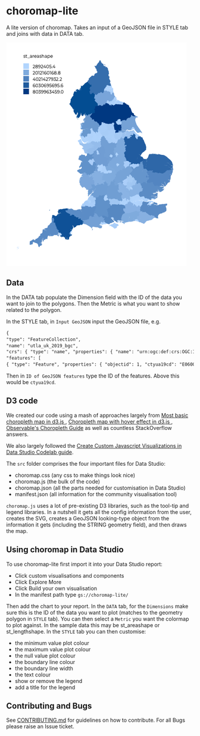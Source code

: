 # choromap-lite

A lite version of choromap. Takes an input of a GeoJSON file in STYLE tab and joins with data in DATA tab.

![england](./img/england.png)

## Data

In the DATA tab populate the Dimension field with the ID of the data you want to join to the polygons. Then the Metric is what you want to show related to the polygon.

In the STYLE tab, in `Input GeoJSON` input the GeoJSON file, e.g.

```txt
{
"type": "FeatureCollection",
"name": "utla_uk_2019_bgc",
"crs": { "type": "name", "properties": { "name": "urn:ogc:def:crs:OGC:1.3:CRS84" } },
"features": [
{ "type": "Feature", "properties": { "objectid": 1, "ctyua19cd": "E06000001", "ctyua19nm": "Hartlepool", "ctyua19nmw": null }, "geometry": { "type": "MultiPolygon", "coordinates": [ [ [ [ -1.24097984294886, 54.723183493277659 ], [ -1.176154551853605, 54.697675590632898 ], [ -1.173979715641095, 54.691810535033106 ], [ -1.196240961710026, 54.698572873239343 ], [ -1.188027070515213, 54.693350750135806 ], [ -1.199092276155691, 54.680575316590208 ], [ -1.175868906270257, 54.653409351351932 ], [ -1.157622586772996, 54.648194817334229 ], [ -1.173151655989613, 54.633703854281833 ], [ -1.188235396549023, 54.632592966449621 ], [ -1.200638130907635, 54.622932365213501 ], [ -1.250691663237776, 54.625307283758019 ], [ -1.298999443949639, 54.627970223416497 ], [ -1.316349739952518, 54.645223613452174 ], [ -1.328849151830261, 54.643990402788916 ], [ -1.335046640018955, 54.631312563742533 ], [ -1.380884808515404, 54.643906176244414 ], [ -1.341239877510387, 54.65020087677869 ], [ -1.347837230478313, 54.662410178234538 ], [ -1.330931723355795, 54.682123236758095 ], [ -1.344511827799231, 54.691110601630001 ], [ -1.319315344865701, 54.691346496572216 ], [ -1.301312636384319, 54.708090819348328 ], [ -1.305506733350906, 54.717511426512488 ], [ -1.270237362394558, 54.72715842720914 ], [ -1.251850459770516, 54.719612482310652 ], [ -1.24097984294886, 54.723183493277659 ] ] ] ] } }...
```

Then in `ID of GeoJSON features` type the ID of the features. Above this would be `ctyua19cd`.

## D3 code

We created our code using a mash of approaches largely from [Most basic choropleth map in d3.js
](https://www.d3-graph-gallery.com/graph/choropleth_basic.html), [Choropleth map with hover effect in d3.js
](https://www.d3-graph-gallery.com/graph/choropleth_hover_effect.html), [Observable's Choropleth Guide](https://observablehq.com/@d3/choropleth) as well as countless StackOverflow answers.

We also largely followed the [Create Custom Javascript Visualizations in Data Studio Codelab guide](https://codelabs.developers.google.com/codelabs/community-visualization/#0).

The `src` folder comprises the four important files for Data Studio:

- choromap.css (any css to make things look nice)
- choromap.js (the bulk of the code)
- choromap.json (all the parts needed for customisation in Data Studio)
- manifest.json (all information for the community visualisation tool)

`choromap.js` uses a lot of pre-existing D3 libraries, such as the tool-tip and legend libraries. In a nutshell it gets all the config information from the user, creates the SVG, creates a GeoJSON looking-type object from the information it gets (including the STRING geometry field), and then draws the map.

## Using choromap in Data Studio

To use choromap-lite first import it into your Data Studio report:

- Click custom visualisations and components
- Click Explore More
- Click Build your own visualisation
- In the manifest path type `gs://choromap-lite/`

Then add the chart to your report. In the `DATA` tab, for the `Dimensions` make sure this is the ID of the data you want to plot (matches to the geometry polygon in `STYLE` tab). You can then select a `Metric` you want the colormap to plot against. In the sample data this may be st_areashape or st_lengthshape. In the `STYLE` tab you can then customise:

- the minimum value plot colour
- the maximum value plot colour
- the null value plot colour
- the boundary line colour
- the boundary line width
- the text colour
- show or remove the legend
- add a title for the legend

## Contributing and Bugs

See [CONTRIBUTING.md](CONTRIBUTING.md) for guidelines on how to contribute. For all Bugs please raise an Issue ticket.